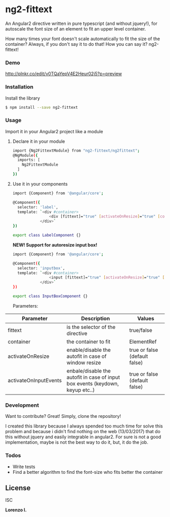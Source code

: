 # ng2-fittext

An Angular2 directive written in pure typescript (and without jquery!), for autoscale the font size of an element to fit an upper level container.

How many times your font doesn't scale automatically to fit the size of the container? Always, if you don't say it to do that!
How you can say it? ng2-fittext!

### Demo

http://plnkr.co/edit/v0TQaYepV4E2Heur02j5?p=preview

### Installation

Install the library
```sh
$ npm install --save ng2-fittext
```

### Usage

Import it in your Angular2 project like a module

1) Declare it in your module
    ```sh
    import {Ng2FittextModule} from "ng2-fittext/ng2fittext";
    @NgModule({
      imports: [
        Ng2FittextModule
      ]
    })
    
    ```
    
2) Use it in your components
    ```sh
   import {Component} from '@angular/core';
   
    @Component({
      selector: 'label',
      template: `<div #container>
                    <div [fittext]="true" [activateOnResize]="true" [container]="container">Bla bla bla...</div>
                </div>`
    })
    
    export class LabelComponent {}
    ```

    **NEW! Support for autoresize input box!**

    ```sh
   import {Component} from '@angular/core';
   
    @Component({
      selector: 'inputbox',
      template: `<div #container>
                    <input [fittext]="true" [activateOnResize]="true" [activateOnInputEvents]="true" [container]="container">`,
                </div>`
    })
    
    export class InputBoxComponent {}
    ```

   Parameters:
    
  | Parameter | Description | Values |
  | --- | --- | --- |
  | fittext | is the selector of the directive | true/false
  | container | the container to fit | ElementRef
  | activateOnResize | enable/disable the autofit in case of window resize | true or false (default false)
  | activateOnInputEvents | enbale/disable the autofit in case of input box events (keydown, keyup etc..) | true or false (default false)


### Development

Want to contribute? Great!
Simply, clone the repository!

I created this library because I always spended too much time for solve this problem and because i didn't find nothing on the web (13/03/2017) that do this without jquery and easily integrable in angular2.
For sure is not a good implementation, maybe is not the best way to do it, but, it do the job.

### Todos

 - Write tests
 - Find a better algorithm to find the font-size who fits better the container

License
----

ISC


**Lorenzo I.**
  
